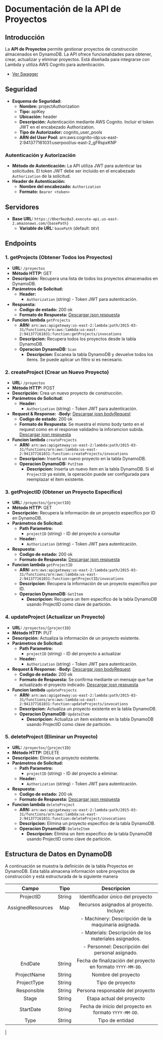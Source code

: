 # Documentación de la API de Proyectos

## Introducción

La **API de Proyectos** permite gestionar proyectos de construcción almacenados en DynamoDB. La API ofrece funcionalidades para obtener, crear, actualizar y eliminar proyectos. Está diseñada para integrarse con Lambda y utiliza AWS Cognito para autenticación.

* [Ver Swagger](contrato/API_Proyectos.yaml "ver capacidad")

## Seguridad
- **Esquema de Seguridad:**
    - **Nombre:** projectAuthorization
    - **Tipo:** apiKey
    - **Ubicación:** header
    - **Descripción:** Autenticación mediante AWS Cognito. Incluir el token JWT en el encabezado Authorization.
    - **Tipo de Autorizador:** cognito_user_pools
    - **ARN del User Pool:** arn:aws:cognito-idp:us-east-2:941377161031:userpool/us-east-2_gFRspxKNP

### Autenticación y Autorización

- **Método de Autenticación:** La API utiliza JWT para autenticar las solicitudes. El token JWT debe ser incluido en el encabezado `Authorization` de la solicitud.
- **Header de Autenticación:**
  - **Nombre del encabezado:** `Authorization`
  - **Formato:** `Bearer <token>`

## Servidores

- **Base URL:** `https://8her9az8a3.execute-api.us-east-2.amazonaws.com/{basePath}`
  - **Variable de URL:** `basePath` (default: `DEV`)

## Endpoints

### 1. getProjects (Obtener Todos los Proyectos)

- **URL:** `/proyectos`
- **Método HTTP:** GET
- **Descripción:** Recupera una lista de todos los proyectos almacenados en DynamoDB.
- **Parámetros de Solicitud:**
  - **Header:**
    - `Authorization` (string) - Token JWT para autenticación.
- **Respuesta:**
  - **Codigo de estado:** 200 ok
  - **Formato de Respuesta:** <a href="ejemplo/getProjectsResponse.json" download>Descargar json respuesta</a>
- **Funcion lambda**  `getProjects`
  - **ARN:** `arn:aws:apigateway:us-east-2:lambda:path/2015-03-31/functions/arn:aws:lambda:us-east-2:941377161031:function:getProjects/invocations`
  - **Descripcion:** Recupera todos los proyectos desde la tabla DynamoDB.
  - **Operacion DynamoDB:** `Scan`
    - **Descripcion:** Escanea la tabla DynamoDB y devuelve todos los ítems. Se puede aplicar un filtro si es necesario.

### 2. createProject (Crear un Nuevo Proyecto)

- **URL:** `/proyectos`
- **Método HTTP:** POST
- **Descripción:** Crea un nuevo proyecto de construcción.
- **Parámetros de Solicitud:**
  - **Header:**
    - `Authorization` (string) - Token JWT para autenticación.
- **Request & Response:**
  -**Body:** <a href="ejemplo/createProjectRequest&Response.json" download>Descargar josn bodyRequest</a>
  - **Codigo de estado:** 200 ok
  - **Formato de Respuesta:** Se muestra el mismo body tanto en el request como en el response validadno la inforamcion subida.
    <a href="ejemplo/createProjectRequest&Response.json" download>Descargar josn respuesta</a>
- **Funcion lambda**  `createProjects`
  - **ARN:** `arn:aws:apigateway:us-east-2:lambda:path/2015-03-31/functions/arn:aws:lambda:us-east-2:941377161031:function:createProjects/invocations`
  - **Descripcion:** Inserta un nuevo proyecto en la tabla DynamoDB.
  - **Operacion DynamoDB:** `PutItem`
    - **Descripcion:** Inserta un nuevo ítem en la tabla DynamoDB. Si el `ProjectID` ya existe, la operación puede ser configurada para reemplazar el ítem existente.

### 3. getProjectID (Obtener un Proyecto Específico)

- **URL:** `/proyectos/{projectID}`
- **Método HTTP:** GET
- **Descripción:** Recupera la información de un proyecto específico por ID en DynamoDB.
- **Parámetros de Solicitud:**
  - **Path Parametro:**
    - `projectID` (string) - ID del proyecto a consultar
  - **Header:**
    - `Authorization` (string) - Token JWT para autenticación.
- **Respuesta:**
  - **Codigo de estado:** 200 ok
  - **Formato de Respuesta:** <a href="ejemplo/getProjectIDResponse.json" download>Descargar json respuesta</a>
- **Funcion lambda**  `getProjectID`
  - **ARN:** `arn:aws:apigateway:us-east-2:lambda:path/2015-03-31/functions/arn:aws:lambda:us-east-2:941377161031:function:getProjectID/invocations`
  - **Descripcion:** Recupera la información de un proyecto específico por ID.
  - **Operacion DynamoDB:** `GetItem`
    - **Descripcion:** Recupera un ítem específico de la tabla DynamoDB usando ProjectID como clave de partición.

### 4. updateProject (Actualizar un Proyecto)

- **URL:** `/proyectos/{projectID}`
- **Método HTTP:** PUT
- **Descripción:** Actualiza la información de un proyecto existente.
- **Parámetros de Solicitud:**
  - **Path Parametro:**
    - `projectID` (string) - ID del proyecto a actualizar
  - **Header:**
    - `Authorization` (string) - Token JWT para autenticación.
- **Request & Response:**
  -**Body:** <a href="ejemplo/updateProjectRequest.json" download>Descargar josn bodyRequest</a>
  - **Codigo de estado:** 200 ok
  - **Formato de Respuesta:** Se confirma mediante un mensaje que fue actualizado el proyecto indicado.
    <a href="ejemplo/updateProjectResponse.json" download>Descargar josn respuesta</a>
- **Funcion lambda**  `updateProjects`
  - **ARN:** `arn:aws:apigateway:us-east-2:lambda:path/2015-03-31/functions/arn:aws:lambda:us-east-2:941377161031:function:updateProjects/invocations`
  - **Descripcion:** Actualiza un proyecto existente en la tabla DynamoDB.
  - **Operacion DynamoDB:** `UpdateItem`
    - **Descripcion:** Actualiza un ítem existente en la tabla DynamoDB usando ProjectID como clave de partición.

### 5. deleteProject (Eliminar un Proyecto)

- **URL:** `/proyectos/{projectID}`
- **Método HTTP:** DELETE
- **Descripción:** Elimina un proyecto existente.
- **Parámetros de Solicitud:**
  - **Path Parametro:**
    - `projectID` (string) - ID del proyecto a eliminar.
  - **Header:**
    - `Authorization` (string) - Token JWT para autenticación.
- **Respuesta:**
  - **Codigo de estado:** 200 ok
  - **Formato de Respuesta:** <a href="ejemplo/deleteProjectResponse.json" download>Descargar json respuesta</a>
- **Funcion lambda**  `deleteProject`
  - **ARN:** `arn:aws:apigateway:us-east-2:lambda:path/2015-03-31/functions/arn:aws:lambda:us-east-2:941377161031:function:deleteProject/invocations`
  - **Descripcion:** Elimina un proyecto específico de la tabla DynamoDB.
  - **Operacion DynamoDB:** `DeleteItem`
    - **Descripcion:** Elimina un ítem específico de la tabla DynamoDB usando ProjectID como clave de partición.

## Estructura de Datos en DynamoDB
A continuación se muestra la definición de la tabla Proyectos en DynamoDB. Esta tabla almacena información sobre proyectos de construcción y está estructurada de la siguiente manera

| Campo | Tipo | Descripcion |
|:-:|:-:|:-:|
|ProjectID|String|Identificador único del proyecto|
|AssignedResources|Map|Recursos asignados al proyecto. Incluye:|
|||- Machinery: Descripción de la maquinaria asignada.|
|||- Materials: Descripción de los materiales asignados.|
|||- Personnel: Descripción del personal asignado.|
|EndDate|String|Fecha de finalización del proyecto en formato  `YYYY-MM-DD`.|
|ProjectName|String|Nombre del proyecto|
|ProjectType|String|Tipo de proyecto |
|Responsible|String|Persona responsable del proyecto|
|Stage|String|Etapa actual del proyecto|
|StartDate|String|Fecha de inicio del proyecto en formato `YYYY-MM-DD`.|
|Type|String|Tipo de entidad |
|



